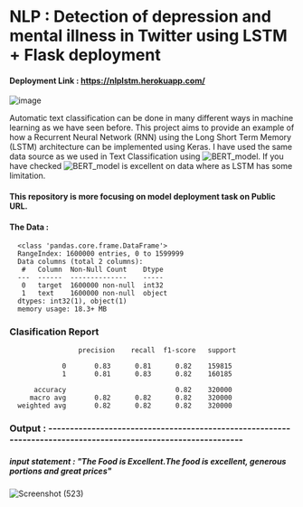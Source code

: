 # NLP : Detection of depression and mental illness in Twitter using LSTM + Flask deployment


#### Deployment Link : https://nlplstm.herokuapp.com/

![image](https://user-images.githubusercontent.com/67750027/130950904-e097af26-a62e-46bb-89e4-03e979805ad3.png)

Automatic text classification can be done in many different ways in machine learning as we have seen before.
This project aims to provide an example of how a Recurrent Neural Network (RNN) using the Long Short Term Memory (LSTM) architecture can be implemented using Keras. I have used the same data source as we used in Text Classification using ![BERT_model](https://github.com/mak-rayate/NLP-Sentiment_Analysis-using-BERT). If you have checked ![BERT_model](https://github.com/mak-rayate/NLP-Sentiment_Analysis-using-BERT) is excellent on data where as LSTM has some limitation. 
#### This repository is more focusing on model deployment task on Public URL.

#### The Data :
      <class 'pandas.core.frame.DataFrame'>
      RangeIndex: 1600000 entries, 0 to 1599999
      Data columns (total 2 columns):
       #   Column  Non-Null Count    Dtype 
      ---  ------  --------------    ----- 
       0   target  1600000 non-null  int32 
       1   text    1600000 non-null  object
      dtypes: int32(1), object(1)
      memory usage: 18.3+ MB
      
      
### Clasification Report
                     precision    recall  f1-score   support

                 0       0.83      0.81      0.82    159815
                 1       0.81      0.83      0.82    160185

          accuracy                           0.82    320000
         macro avg       0.82      0.82      0.82    320000
      weighted avg       0.82      0.82      0.82    320000
      
### Output : --------------------------------------------------------------------------------------------------------------

##### input statement : "The Food is Excellent.The food is excellent, generous portions and great prices"

![Screenshot (523)](https://user-images.githubusercontent.com/67750027/130953326-361a31d4-7d34-4c8e-8598-a173f8b8ce6d.png)

